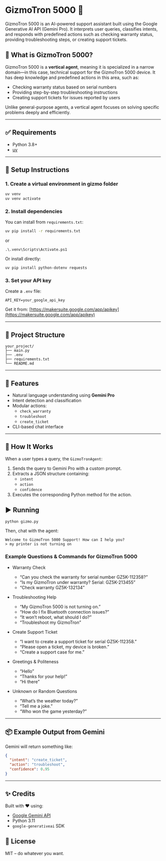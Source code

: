 # GizmoTron 5000 🤖

GizmoTron 5000 is an AI-powered support assistant built using the Google Generative AI API (Gemini Pro). It interprets user queries, classifies intents, and responds with predefined actions such as checking warranty status, providing troubleshooting steps, or creating support tickets.

## 🤖 What is GizmoTron 5000?

GizmoTron 5000 is a **vertical agent**, meaning it is specialized in a narrow domain—in this case, technical support for the GizmoTron 5000 device. It has deep knowledge and predefined actions in this area, such as:

- Checking warranty status based on serial numbers
- Providing step-by-step troubleshooting instructions
- Creating support tickets for issues reported by users

Unlike general-purpose agents, a vertical agent focuses on solving specific problems deeply and efficiently.

---

## ✅ Requirements

- Python 3.8+
- [uv](https://astral.sh/docs/uv/)

---

## 🚀 Setup Instructions

### 1. Create a virtual environment in gizmo folder

```bash
uv venv
uv venv activate
```

### 2. Install dependencies

You can install from `requirements.txt`:

```bash
uv pip install -r requirements.txt
```

or

```
.\.venv\Scripts\Activate.ps1
```

Or install directly:

```bash
uv pip install python-dotenv requests
```

### 3. Set your API key

Create a `.env` file:

```
API_KEY=your_google_api_key
```

Get it from: [https://makersuite.google.com/app/apikey](https://makersuite.google.com/app/apikey)

---

## 📁 Project Structure

```
your_project/
├── main.py
├── .env
├── requirements.txt
└── README.md
```

---

## 🚀 Features

- Natural language understanding using **Gemini Pro**
- Intent detection and classification
- Modular actions:
  - `check_warranty`
  - `troubleshoot`
  - `create_ticket`
- CLI-based chat interface

---

## 🧠 How It Works

When a user types a query, the `GizmoTronAgent`:

1. Sends the query to Gemini Pro with a custom prompt.
2. Extracts a JSON structure containing:
   - `intent`
   - `action`
   - `confidence`
3. Executes the corresponding Python method for the action.

## ▶️ Running

```bash
python gizmo.py
```

Then, chat with the agent:

```
Welcome to GizmoTron 5000 Support! How can I help you?
> my printer is not turning on
```

### Example Questions & Commands for GizmoTron 5000

- Warranty Check

  - “Can you check the warranty for serial number GZ5K-112358?”
  - “Is my GizmoTron under warranty? Serial: GZ5K-213455”
  - “Check warranty GZ5K-132134”

- Troubleshooting Help

  - “My GizmoTron 5000 is not turning on.”
  - “How do I fix Bluetooth connection issues?”
  - “It won’t reboot, what should I do?”
  - “Troubleshoot my GizmoTron”

- Create Support Ticket

  - “I want to create a support ticket for serial GZ5K-112358.”
  - “Please open a ticket, my device is broken.”
  - “Create a support case for me.”

- Greetings & Politeness

  - “Hello”
  - “Thanks for your help!”
  - “Hi there”

- Unknown or Random Questions

  - “What’s the weather today?”
  - “Tell me a joke.”
  - “Who won the game yesterday?”

---

## 📦 Example Output from Gemini

Gemini will return something like:

```json
{
  "intent": "create_ticket",
  "action": "troubleshoot",
  "confidence": 0.95
}
```

---

## ✨ Credits

Built with ❤️ using:

- [Google Gemini API](https://ai.google.dev)
- Python 3.11
- `google-generativeai` SDK

## 📝 License

MIT – do whatever you want.
